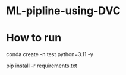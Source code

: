 # ML-pipline-using-DVC

# How to run

conda create -n test python=3.11 -y

pip install -r requirements.txt

